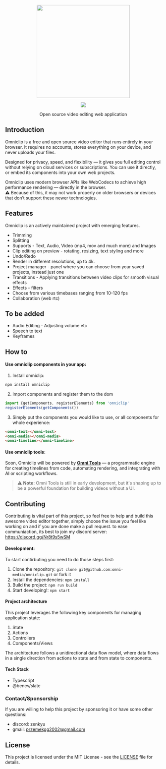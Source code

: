 <p align="center"><img width="300" src="./assets/icon2.png"/></p>
<p align="center"><a href="https://opensource.org/license/mit"><img src="https://img.shields.io/badge/license-MIT-blue.svg"/></a></a></p>
<p align="center">Open source video editing web application</p>

## Introduction
Omniclip is a free and open source video editor that runs entirely in your browser. It requires no accounts, stores everything on your device, and never uploads your files.

Designed for privacy, speed, and flexibility — it gives you full editing control without relying on cloud services or subscriptions. You can use it directly, or embed its components into your own web projects.

Omniclip uses modern browser APIs like WebCodecs to achieve high performance rendering — directly in the browser.  
⚠️ Because of this, it may not work properly on older browsers or devices that don’t support these newer technologies.

## Features
  Omniclip is an actively maintained project with emerging features.  
- Trimming
- Splitting
- Supports - Text, Audio, Video (mp4, mov and much more) and Images
- Clip editing on preview - rotating, resizing, text styling and more
- Undo/Redo
- Render in different resolutions, up to 4k.
- Project manager - panel where you can choose from your saved projects, instead just one
- Transitions - Applying transitions between video clips for smooth visual effects
- Effects - filters
- Choose from various timebases ranging from 10-120 fps
- Collaboration (web rtc)

## To be added
- Audio Editing - Adjusting volume etc
- Speech to text
- Keyframes

## How to
  #### Use omniclip components in your app:
  1. Install omniclip:  
  ```sh
  npm install omniclip
  ```
  2. Import components and register them to the dom
  ```js
  import {getComponents, registerElements} from 'omniclip'
  registerElements(getComponents())
  ```
  3. Simply put the components you would like to use, or all components for whole experience:
  ```html
  <omni-text></omni-text>
  <omni-media></omni-media>
  <omni-timeline></omni-timeline>
  ```
#### Use omniclip tools:
Soon, Omniclip will be powered by [**Omni Tools**](https://github.com/omni-media/omnitool) — a programmatic engine for creating timelines from code, automating rendering, and integrating with AI or scripting workflows.

> ⚠️ **Note:** Omni Tools is still in early development, but it's shaping up to be a powerful foundation for building videos without a UI.

<!-- Tools will be added here once available: https://github.com/omni-media/omnitool -->

## Contributing
Contributing is vital part of this project, so feel free to help and build this awesome video editor together, simply choose the issue you feel like working on and if you are done make a pull request.
to ease communiaction, its best to join my discord server: https://discord.gg/Nr8t9s5wSM
#### Development:
To start contirbuting you need to do those steps first:
1. Clone the repository: `git clone git@github.com:omni-media/omniclip.git` or fork it
2. Install the dependencies: `npm install`
3. Build the project: `npm run build`
4. Start developing!: `npm start`

#### Project architecture
This project leverages the following key components for managing application state:
  1. State
  2. Actions
  3. Controllers
  4. Components/Views

The architecture follows a unidirectional data flow model, where data flows in a single direction from actions to state and from state to components.

#### Tech Stack
- Typescript
- @benev/slate

### Contact/Sponsorship
If you are willing to help this project by sponsoring it or have some other questions:
- discord: zenkyu
- gmail: przemekgg2002@gmail.com

## License

This project is licensed under the MIT License - see the [LICENSE](LICENSE) file for details.


